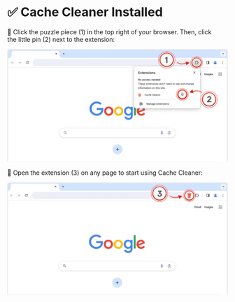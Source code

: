 # ✅ Cache Cleaner Installed

📌 Click the puzzle piece (1) in the top right of your browser. Then, click  
the little pin (2) next to the extension:

![Step 1](images/wp1.png)

🧼 Open the extension (3) on any page to start using Cache Cleaner:

![Step 2](images/wp2.png)
